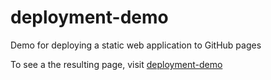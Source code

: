 # deployment-demo
Demo for deploying a static web application to GitHub pages

To see a the resulting page, visit [deployment-demo](https://cdpeters.github.io/deployment-demo/)

